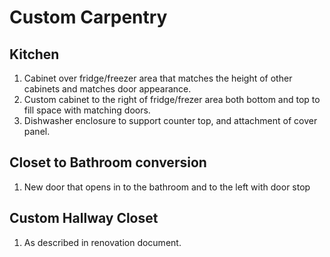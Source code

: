 # Custom Carpentry

## Kitchen

1. Cabinet over fridge/freezer area that matches the height of other cabinets and matches door appearance.
2. Custom cabinet to the right of fridge/frezer area both bottom and top to fill space with matching doors.
3. Dishwasher enclosure to support counter top, and attachment of cover panel.

## Closet to Bathroom conversion

1. New door that opens in to the bathroom and to the left with door stop

## Custom Hallway Closet

1. As described in renovation document.
